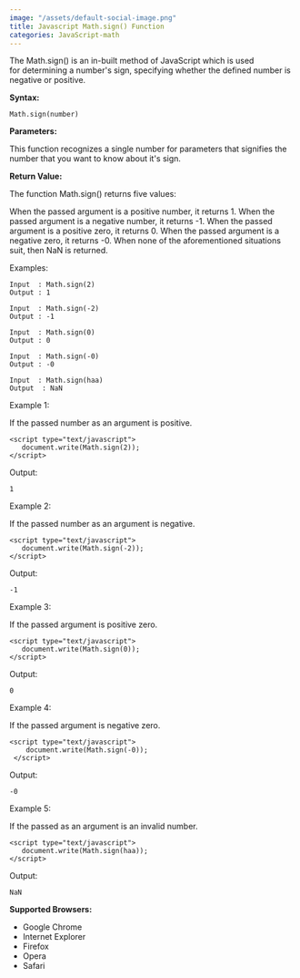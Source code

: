 ```yaml
---
image: "/assets/default-social-image.png"
title: Javascript Math.sign() Function
categories: JavaScript-math
---
```


The Math.sign() is an in-built method of JavaScript which is used for determining a number's sign, specifying whether the defined number is negative or positive.

**Syntax:**

`Math.sign(number)`

**Parameters:**

This function recognizes a single number for parameters that signifies the number that you want to know about it's sign.

**Return Value:**

The function Math.sign() returns five values:

When the passed argument is a positive number, it returns 1.
When the passed argument is a negative number, it returns -1.
When the passed argument is a positive zero, it returns 0.
When the passed argument is a negative zero, it returns -0.
When none of the aforementioned situations suit, then NaN is returned.

Examples:

```
Input  : Math.sign(2)
Output : 1
```
     
```
Input  : Math.sign(-2)
Output : -1
```

```
Input  : Math.sign(0)
Output : 0
```

```
Input  : Math.sign(-0)
Output : -0
```

```
Input  : Math.sign(haa)
Output  : NaN
```

Example 1:

If the passed number as an argument is positive.

```
<script type="text/javascript"> 
   document.write(Math.sign(2));           
</script> 
```

Output:

`1`

Example 2:

If the passed number as an argument is negative.

```
<script type="text/javascript"> 
   document.write(Math.sign(-2));           
</script> 
```

Output:

`-1`

Example 3:

If the passed argument is positive zero.

```
<script type="text/javascript"> 
   document.write(Math.sign(0));           
</script> 
```

Output:

`0`

Example 4:

If the passed argument is negative zero.
   
```
<script type="text/javascript"> 
    document.write(Math.sign(-0));           
 </script> 
```

Output:

`-0`

Example 5:

If the passed as an argument is an invalid number.

```
<script type="text/javascript"> 
   document.write(Math.sign(haa));           
</script> 
```

Output:

`NaN`

**Supported Browsers:**

* Google Chrome
* Internet Explorer
* Firefox
* Opera
* Safari